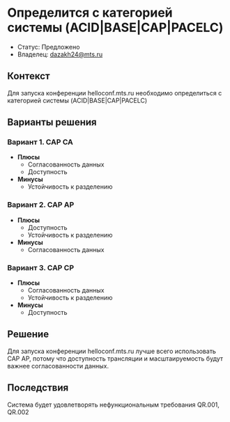 # Определится с категорией системы (ACID|BASE|CAP|PACELC)
<!-- Название ADR состоит из [ADR.###] [Коротко суть принятого решения] -->

* Статус: Предложено
* Владелец: dazakh24@mts.ru

## Контекст
Для запуска конференции helloconf.mts.ru необходимо определиться с категорией системы (ACID|BASE|CAP|PACELC)

## Варианты решения
<!-- Описание рассмотренных вариантов c их плюсами и минусами -->

### Вариант 1. CAP CA
<!-- Описание варианта 2 -->
* **Плюсы**
  * Согласованность данных
  * Доступность
* **Минусы**
  * Устойчивость к разделению

### Вариант 2. CAP AP
<!-- Описание варианта 1 -->
* **Плюсы**
  * Доступность
  * Устойчивость к разделению
* **Минусы**
  * Согласованность данных

### Вариант 3. CAP CP
<!-- Описание варианта 2 -->
* **Плюсы**
  * Согласованность данных
  * Устойчивость к разделению
* **Минусы**
  * Доступность
 

## Решение
<!-- Описание выбранного решения. Решение должно быть сформулировано чётко ("Мы используем...", "Мы не используем", а не "Желательно.." или "Предлагается..."). 
Должна быть понятна связь между решением и проблемой, почему выбрали именно это решение из вариантов -->
Для запуска конференции helloconf.mts.ru лучше всего использовать CAP AP, потому что доступность трансляции и масштаируемость будут важнее согласованности данных.

## Последствия
<!-- Положительные и отрицательные последствия (trade-offs). Арх. решения, которые потребуется принять как следствие принятого решения. Если решение содержит риски, то описано, как с ними планируют поступить (за счет чего снижать, почему принять). -->
Система будет удовлетворять нефункциональным требования QR.001, QR.002
